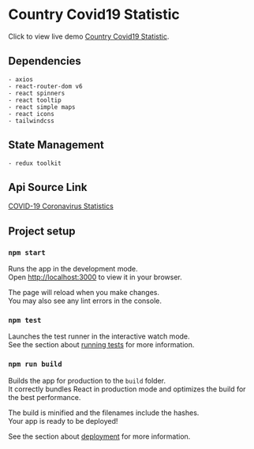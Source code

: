 # Country Covid19 Statistic

Click to view live demo [Country Covid19 Statistic](https://country-covid19-statistics.netlify.app/).

## Dependencies

    - axios
    - react-router-dom v6
    - react spinners
    - react tooltip
    - react simple maps
    - react icons
    - tailwindcss

## State Management
    - redux toolkit

## Api Source Link

[COVID-19 Coronavirus Statistics](https://rapidapi.com/KishCom/api/covid-19-coronavirus-statistics/) 


## Project setup

### `npm start`

Runs the app in the development mode.\
Open [http://localhost:3000](http://localhost:3000) to view it in your browser.

The page will reload when you make changes.\
You may also see any lint errors in the console.

### `npm test`

Launches the test runner in the interactive watch mode.\
See the section about [running tests](https://facebook.github.io/create-react-app/docs/running-tests) for more information.

### `npm run build`

Builds the app for production to the `build` folder.\
It correctly bundles React in production mode and optimizes the build for the best performance.

The build is minified and the filenames include the hashes.\
Your app is ready to be deployed!

See the section about [deployment](https://facebook.github.io/create-react-app/docs/deployment) for more information.

